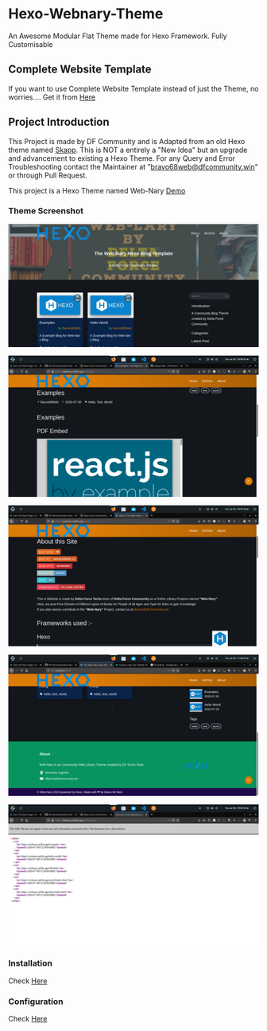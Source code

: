 # Hexo-Webnary-Theme

An Awesome Modular Flat Theme made for Hexo Framework. Fully Customisable

## Complete Website Template

If you want to use Complete Website Template instead of just the Theme, no worries....
Get it from [Here](https://github.com/DFCommunity/Hexo-Web-Nary/)


## Project Introduction

This Project is made by DF Community and is Adapted from an old Hexo theme named [Skapp](https://github.com/Mrminfive/hexo-theme-skapp). This is NOT a entirely a "New Idea" but an upgrade and advancement to existing a Hexo Theme. For any Query and Error Troubleshooting contact the Maintainer at "bravo68web@dfcommunity.win" or through Pull Request.

This project is a Hexo Theme named Web-Nary 
[Demo](http://webnary.netlify.app/)

### Theme Screenshot

![theme effect](https://raw.githubusercontent.com/DFCommunity/img-stack/master/Sreenshot.png)

![theme effect](https://raw.githubusercontent.com/DFCommunity/img-stack/master/Screenshot%20from%202020-07-30%2018-05-02.png)

![theme effect](https://raw.githubusercontent.com/DFCommunity/img-stack/master/Screenshot%20from%202020-07-30%2018-01-36.png)

![theme effect](https://raw.githubusercontent.com/DFCommunity/img-stack/master/Screenshot%20from%202020-07-30%2017-58-34.png)

![theme effect](https://raw.githubusercontent.com/DFCommunity/img-stack/master/Screenshot%20from%202020-07-30%2018-02-52.png)

### Installation 

Check [Here](BUILDING.md)

### Configuration 

Check [Here](CONFIG.md)

